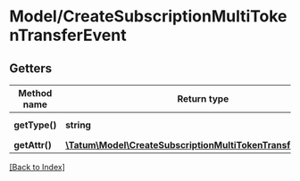 # Model/CreateSubscriptionMultiTokenTransferEvent

## Getters

Method name | Return type | Description | Notes
------------ | ------------- | ------------- | -------------
**getType()** | **string** | Type of the subscription. |
**getAttr()** | [**\Tatum\Model\CreateSubscriptionMultiTokenTransferEventAttr**](CreateSubscriptionMultiTokenTransferEventAttr.md) |  |

[[Back to Index]](../index.md)

